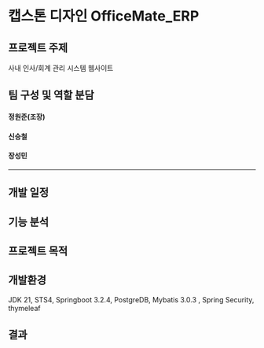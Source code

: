 # 캡스톤 디자인 OfficeMate_ERP

## 프로젝트 주제 
사내 인사/회계 관리 시스템 웹사이트

## 팀 구성 및 역할 분담
#### 정원준(조장)
#### 신승철
#### 장성민

<hr>

## 개발 일정

## 기능 분석

## 프로젝트 목적

## 개발환경
JDK 21, STS4, Springboot 3.2.4, PostgreDB, Mybatis 3.0.3 , Spring Security, thymeleaf


## 결과

